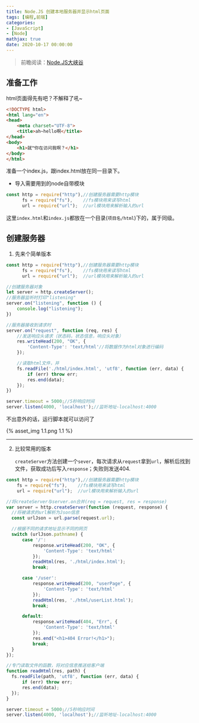 ```yaml
---
title: Node.JS 创建本地服务器并显示html页面
tags: [编程,前端]
categories: 
- [JavaScript]
- [Node]
mathjax: true
date: 2020-10-17 00:00:00
---
```


> 前瞻阅读：[Node.JS大峡谷](https://msyqgzt.gitee.io/blogs/2020/09/24/NodeJS/)


## 准备工作

html页面得先有吧？不解释了吼~

```html
<!DOCTYPE html>
<html lang="en">
<head>
    <meta charset="UTF-8">
    <title>ah~hello啊</title>
</head>
<body>
    <h1>就™你在访问我啊？</h1>
</body>
</html>
```



准备一个index.js，跟index.html放在同一目录下。

- 导入需要用到的node自带模块

```js
const http = require("http"),//创建服务器需要http模块
      fs = require("fs"),    //fs模块用来读写html
      url = require("url");  //url模块用来解析输入的url
```

  这里`index.html`和`index.js`都放在一个目录(`项目名/html`)下的，属于同级。


## 创建服务器

1. 先来个简单版本

```js
const http = require("http"),//创建服务器需要http模块
      fs = require("fs"),    //fs模块用来读写html
      url = require("url");  //url模块用来解析输入的url

//创建服务器对象
let server = http.createServer();
//服务器监听时打印"listening"
server.on("listening", function () {
    console.log("listening");
})

//服务器接收到请求时
server.on("request", function (req, res) {
    //发送响应头请求（状态码，状态信息，响应头对象）
    res.writeHead(200, "OK", {
        'Content-Type': 'text/html'//将数据作为html对象进行编码
    });

    //读取html文件，并
    fs.readFile('./html/index.html', 'utf8', function (err, data) {
        if (err) throw err;
        res.end(data);
    });
})

server.timeout = 5000;//5秒响应时间
server.listen(4000, 'localhost');//监听地址-localhost:4000
```

不出意外的话，运行脚本就可以访问了

{% asset_img 1.1.png 1.1 %}

---

2. 比较常用的版本
  
     `createServer`方法创建一个`sever`，每次请求从`request`拿到`url`，解析后找到文件，获取成功后写入`response`；失败则发送404.

  ```js
const http = require("http"),//创建服务器需要http模块
      fs = require("fs"),    //fs模块用来读写html
      url = require("url");  //url模块用来解析输入的url

//将createServer与server.on合并(req = request, res = response)
var server = http.createServer(function (request, response) {
    //将被请求的url解析为Json信息
    const urlJson = url.parse(request.url);

    //根据不同的请求地址显示不同的网页
    switch (urlJson.pathname) {
        case '/':
            response.writeHead(200, "OK", {
                'Content-Type': 'text/html'
            });
            readHtml(res, './html/index.html');
            break;

        case '/user':
            response.writeHead(200, "userPage", {
                'Content-Type': 'text/html'
            });
            readHtml(res, './html/userList.html');
            break;

        default:
            response.writeHead(404, "Err", {
                'Content-Type': 'text/html'
            });
            res.end("<h1>404 Error!</h1>");
            break;
    }
});

//专门读取文件的函数，将对应信息推送给客户端
function readHtml(res, path) {
    fs.readFile(path, 'utf8', function (err, data) {
        if (err) throw err;
        res.end(data);
    });
}

server.timeout = 5000;//5秒响应时间
server.listen(4000, 'localhost');//监听地址-localhost:4000
  ```

  
